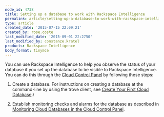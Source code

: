 ```yaml
---
node_id: 4738
title: Setting up a database to work with Rackspace Intelligence
permalink: article/setting-up-a-database-to-work-with-rackspace-intelligence
type: article
created_date: '2015-07-15 22:09:21'
created_by: rose.coste
last_modified_date: '2015-09-01 22:2750'
last_modified_by: constanze.kratel
products: Rackspace Intelligence
body_format: tinymce
---
```


You can use Rackspace Intelligence to help you observe the status of
your database if you set up the database to be visible to Rackspace
Intelligence. You can do this through the [Cloud Control
Panel](https://mycloud.rackspace.com/) by following these steps:

1.  Create a database. For instructions on creating a database at the
    command-line by using the trove client, see [Create Your First Cloud
    Database](http://docs.rackspace.com/cdb/api/v1.0/cdb-getting-started/content/Create_Cloud_Database.html).\
      
2.  Establish monitoring checks and alarms for the database as described
    in [Monitoring Cloud Databases in the Cloud Control
    Panel](https://admin.rackspace.com/knowledge_center/article/monitoring-cloud-databases-in-the-cloud-control-panel).


